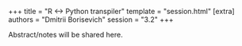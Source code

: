 +++
title = "R <-> Python transpiler"
template = "session.html"
[extra]
authors = "Dmitrii Borisevich"
session = "3.2"
+++

Abstract/notes will be shared here.
